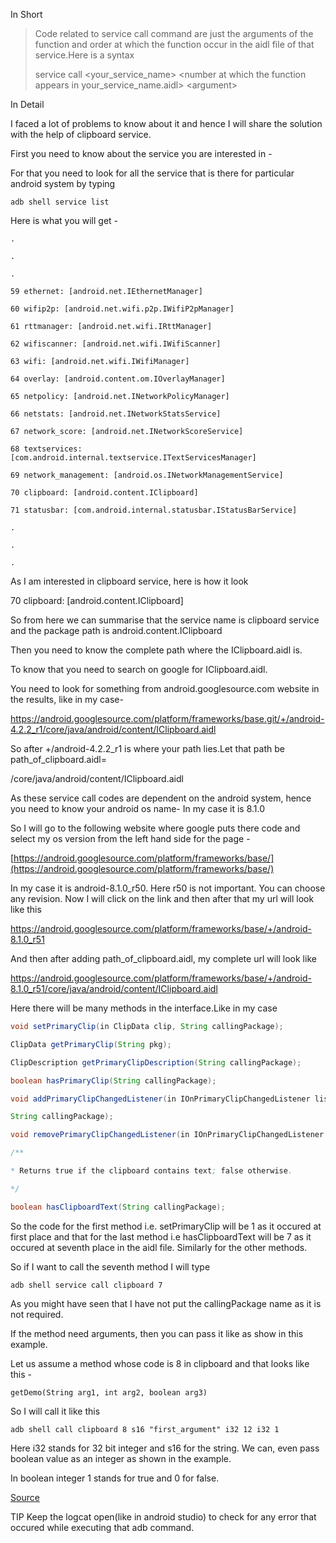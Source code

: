 In Short

> Code related to service call command are just the arguments of the function and order at which the function occur in the aidl file of that service.Here is a syntax
> 
> service call <your_service_name> \<number at which the function appears in your_service_name.aidl> <type of the argument like i32 or i64> \<argument>

In Detail

I faced a lot of problems to know about it and hence I will share the solution with the help of clipboard service.

First you need to know about the service you are interested in -

For that you need to look for all the service that is there for particular android system by typing
```
adb shell service list
```
Here is what you will get -
```
.

.

.

59 ethernet: [android.net.IEthernetManager]

60 wifip2p: [android.net.wifi.p2p.IWifiP2pManager]

61 rttmanager: [android.net.wifi.IRttManager]

62 wifiscanner: [android.net.wifi.IWifiScanner]

63 wifi: [android.net.wifi.IWifiManager]

64 overlay: [android.content.om.IOverlayManager]

65 netpolicy: [android.net.INetworkPolicyManager]

66 netstats: [android.net.INetworkStatsService]

67 network_score: [android.net.INetworkScoreService]

68 textservices: [com.android.internal.textservice.ITextServicesManager]

69 network_management: [android.os.INetworkManagementService]

70 clipboard: [android.content.IClipboard]

71 statusbar: [com.android.internal.statusbar.IStatusBarService]

.

.

.
```
As I am interested in clipboard service, here is how it look

70 clipboard: [android.content.IClipboard]

So from here we can summarise that the service name is clipboard service and the package path is android.content.IClipboard

Then you need to know the complete path where the IClipboard.aidl is.

To know that you need to search on google for IClipboard.aidl.

You need to look for something from android.googlesource.com website in the results, like in my case-

https://android.googlesource.com/platform/frameworks/base.git/+/android-4.2.2_r1/core/java/android/content/IClipboard.aidl

So after +/android-4.2.2_r1 is where your path lies.Let that path be path_of_clipboard.aidl=

/core/java/android/content/IClipboard.aidl

As these service call codes are dependent on the android system, hence you need to know your android os name- In my case it is 8.1.0

So I will go to the following website where google puts there code and select my os version from the left hand side for the page -

[https://android.googlesource.com/platform/frameworks/base/](https://android.googlesource.com/platform/frameworks/base/)

In my case it is android-8.1.0_r50. Here r50 is not important. You can choose any revision. Now I will click on the link and then after that my url will look like this

https://android.googlesource.com/platform/frameworks/base/+/android-8.1.0_r51

And then after adding path_of_clipboard.aidl, my complete url will look like

https://android.googlesource.com/platform/frameworks/base/+/android-8.1.0_r51/core/java/android/content/IClipboard.aidl

Here there will be many methods in the interface.Like in my case
```java
void setPrimaryClip(in ClipData clip, String callingPackage);

ClipData getPrimaryClip(String pkg);

ClipDescription getPrimaryClipDescription(String callingPackage);

boolean hasPrimaryClip(String callingPackage);

void addPrimaryClipChangedListener(in IOnPrimaryClipChangedListener listener,

String callingPackage);

void removePrimaryClipChangedListener(in IOnPrimaryClipChangedListener listener);

/**

* Returns true if the clipboard contains text; false otherwise.

*/

boolean hasClipboardText(String callingPackage);
```
So the code for the first method i.e. setPrimaryClip will be 1 as it occured at first place and that for the last method i.e hasClipboardText will be 7 as it occured at seventh place in the aidl file. Similarly for the other methods.

So if I want to call the seventh method I will type
```
adb shell service call clipboard 7
```
As you might have seen that I have not put the callingPackage name as it is not required.

If the method need arguments, then you can pass it like as show in this example.

Let us assume a method whose code is 8 in clipboard and that looks like this -
```
getDemo(String arg1, int arg2, boolean arg3)
```
So I will call it like this
```
adb shell call clipboard 8 s16 "first_argument" i32 12 i32 1
```
Here i32 stands for 32 bit integer and s16 for the string. We can, even pass boolean value as an integer as shown in the example.

In boolean integer 1 stands for true and 0 for false.

[Source](https://gist.github.com/tniessen/ea3d68e7d572ed7c607b81d715798800)

TIP Keep the logcat open(like in android studio) to check for any error that occured while executing that adb command.